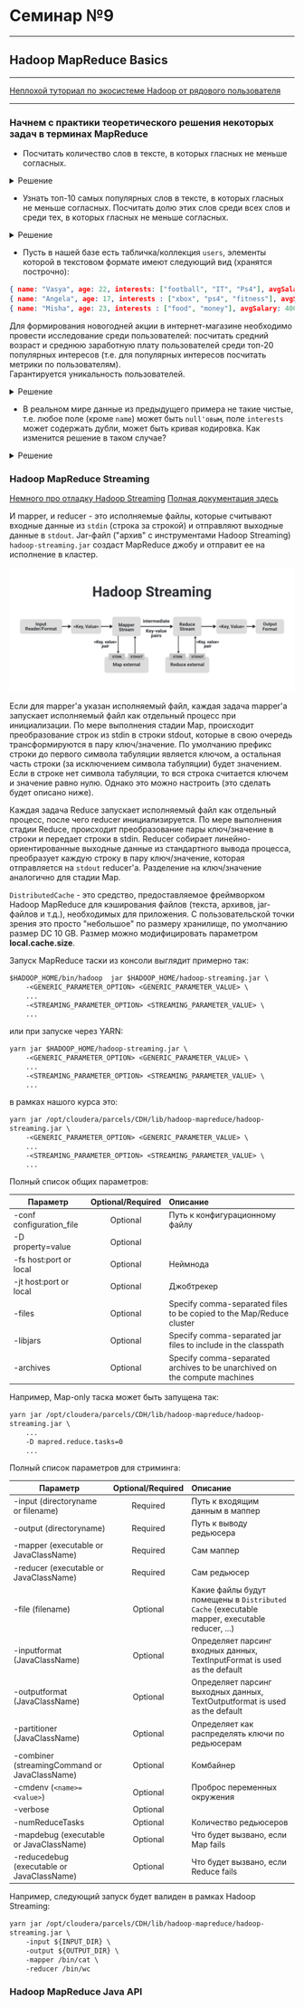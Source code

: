 # Семинар №9

---

## Hadoop MapReduce Basics

---

[Неплохой туториал по экосистеме Hadoop от рядового пользователя](https://techvidvan.com/tutorials/hadoop-mapreduce-tutorial/)

---

### Начнем с практики теоретического решения некоторых задач в терминах MapReduce

* Посчитать количество слов в тексте, в которых гласных не меньше согласных.
<details><summary>Решение</summary>
<code>
Mapper : line -> [(null, 1) for word in line if num_vowels(word) >= num_consonants(word)]
</code>
<br/>
<code>
Reducer: (null, [1 ... 1]) –> (null, SumOver1)
</code>
</details>

* Узнать топ-10 самых популярных слов в тексте, в которых гласных не меньше согласных. Посчитать долю этих слов среди всех слов и среди тех, в которых гласных не меньше согласных.
<details><summary>Решение</summary>
<code>
Mapper1 : line -> [(null, (num_vowels(word) >= num_consonants(word) ? 1 : 0, 0)) for word in line]
</code>
<br/>
<code>
Reducer1: (null, [(v0, 1), (v1, 1), ...]) –> (null, (SumOverV, SumOverAll))
</code>
<br/>
<code>
Mapper2 : line -> [(word, 1) for word in line if num_vowels(word) >= num_consonants(word)]
</code>
<br/>
<code>
Reducer2: (word, [1 ... 1]) –> (word, SumOver1) [and order the result by SumOver1 desc]
</code>
<br/>
<code>
Mapper3 : (word, (SumOver1)) –> (word, (SumOver1 / SumOverV, SumOver1 / SumOverAll))
</code>
</details>

* Пусть в нашей базе есть табличка/коллекция `users`, элементы которой в текстовом формате имеют следующий вид (хранятся построчно):
```json
{ name: "Vasya", age: 22, interests: ["football", "IT", "Ps4"], avgSalary: 7500.0 }
{ name: "Angela", age: 17, interests : ["xbox", "ps4", "fitness"], avgSalary: 14123 }
{ name: "Misha", age: 23, interests : ["food", "money"], avgSalary: 4000 }
```
Для формирования новогодней акции в интернет-магазине необходимо провести исследование среди
пользователей: посчитать средний возраст и среднюю заработную плату пользователей среди топ-20 популярных интересов
(т.e. для популярных интересов посчитать метрики по пользователям).  
Гарантируется уникальность пользователей.
<details><summary>Решение</summary>
<code>
Mapper1 : line -> [..., (obj["interests"][i], (1, obj["age"], obj["avgSalary"])), ...] where obj = Serialize(line)
</code>
<br/>
<code>
Reducer1: (interest, [(age, salary, 1), ...]) -> (interest, (Avg(age), Avg(salary), num=SumOver(1)))
 [and order the result by num desc]
</code>
<br/>
<code>
Print first 20 lines
</code>
</details>

* В реальном мире данные из предыдущего примера не такие чистые, т.e. любое поле (кроме `name`) может быть `null'овым`,
  поле `interests` может содержать дубли, может быть кривая кодировка. Как изменится решение в таком случае?
<details><summary>Решение</summary>
Здесь есть несколько вариантов решения. Предложу один возможный из них. 
Отбрасываем объекты, которые не содержат поле "interest". Далее необходимо модифицировать маппер и редьюсер.
<br/>
<code>
Mapper1 : line -> [..., (obj["interests"][i], (1, obj["age"] ? 1 : 0, obj["age"] or 0, obj["avgSalary"] ? 1 : 0, obj["avgSalary"] or 0)), ...] where obj = Serialize(line)
</code>
<br/>
<code>
Reducer1: (interest, [(1, isNotNullAge, age, isNotNullSalary, salary), ...]) -> (interest, (num=SumOver(1), SumOver(isNotNullAge), SumOver(age), SumOver(isNotNullSalary), SumOver(salary))) [and order the result by num desc]
</code>
<br/>
<code>
Mapper2 : (interest, (num, SumOver(isNotNullAge), SumOver(age), SumOver(isNotNullSalary), SumOver(salary))) -> (interest, (SumOver(age) / SumOver(isNotNullAge), SumOver(salary) / SumOver(isNotNullSalary)))
</code>
</details>

### Hadoop MapReduce Streaming
[Немного про отладку Hadoop Streaming](https://gitlab.com/fpmi-atp/pd2021-supplementary/global/-/blob/master/materials/08-mapreduce_part1.md#2-%D0%BE%D1%82%D0%BB%D0%B0%D0%B4%D0%BA%D0%B0-mapreduce-%D0%B7%D0%B0%D0%B4%D0%B0%D1%87)
[Полная документация здесь](https://hadoop.apache.org/docs/r1.2.1/streaming.html)

И mapper, и reducer - это исполняемые файлы, которые считывают входные данные из `stdin` (строка за строкой) и отправляют выходные данные в `stdout`. 
Jar-файл ("архив" с инструментами Hadoop Streaming) `hadoop-streaming.jar` создаст MapReduce джобу и отправит ее на исполнение в кластер.

![Hadoop Streaming](./pics/hadoop-streaming.png)

Если для mapper'a указан исполняемый файл, каждая задача mapper'a запускает исполняемый файл как отдельный процесс при инициализации. 
По мере выполнения стадии Map, происходит преобразование строк из stdin в строки stdout, которые в свою очередь 
трансформируются в пару ключ/значение. По умолчанию префикс строки до первого символа табуляции является ключом, а остальная часть строки (за исключением символа табуляции) будет значением. Если в строке нет символа табуляции, то вся строка считается ключем и значение равно нулю. Однако это можно настроить (это сделать будет описано ниже).

Каждая задача Reduce запускает исполняемый файл как отдельный процесс, после чего reducer инициализируется. 
По мере выполнения стадии Reduce, происходит преобразование пары ключ/значение в строки и передает строки в stdin.
Reducer собирает линейно-ориентированные выходные данные из стандартного вывода процесса, преобразует каждую строку в пару ключ/значение, которая отправляется на `stdout` reducer'a. 
Разделение на ключ/значение аналогично для стадии Map.

`DistributedCache` - это средство, предоставляемое фреймворком Hadoop MapReduce для кэширования файлов (текста, архивов, jar-файлов и т.д.), необходимых для приложения.
С пользовательской точки зрения это просто "небольшое" по размеру хранилище, по умолчанию размер DC 10 GB. Размер можно модифицировать параметром **local.cache.size**.

Запуск MapReduce таски из консоли выглядит примерно так:
```shell
$HADOOP_HOME/bin/hadoop  jar $HADOOP_HOME/hadoop-streaming.jar \
    -<GENERIC_PARAMETER_OPTION> <GENERIC_PARAMETER_VALUE> \
    ...
    -<STREAMING_PARAMETER_OPTION> <STREAMING_PARAMETER_VALUE> \
    ...
```
или при запуске через YARN:
```shell
yarn jar $HADOOP_HOME/hadoop-streaming.jar \
    -<GENERIC_PARAMETER_OPTION> <GENERIC_PARAMETER_VALUE> \
    ...
    -<STREAMING_PARAMETER_OPTION> <STREAMING_PARAMETER_VALUE> \
    ...
```
в рамках нашого курса это:
```shell
yarn jar /opt/cloudera/parcels/CDH/lib/hadoop-mapreduce/hadoop-streaming.jar \ 
    -<GENERIC_PARAMETER_OPTION> <GENERIC_PARAMETER_VALUE> \
    ...
    -<STREAMING_PARAMETER_OPTION> <STREAMING_PARAMETER_VALUE> \
    ...
```

Полный список общих параметров:

| Параметр                          | Optional/Required	| Описание |
| ---------------------------------- |:------------------:| :-----|
| -conf configuration_file | Optional	 | Путь к конфигурационному файлу |
| -D property=value            | Optional	 |  |
| -fs host:port or local | Optional	 | Неймнода |
| -jt host:port or local | Optional	 | Джобтрекер |
| -files | Optional	 | Specify comma-separated files to be copied to the Map/Reduce cluster |
| -libjars | Optional	 | Specify comma-separated jar files to include in the classpath |
| -archives | Optional  | Specify comma-separated archives to be unarchived on the compute machines |

Например, Map-only таска может быть запущена так:
```shell
yarn jar /opt/cloudera/parcels/CDH/lib/hadoop-mapreduce/hadoop-streaming.jar \
    ...
    -D mapred.reduce.tasks=0
    ...
```

Полный список параметров для стриминга:

| Параметр                          | Optional/Required	| Описание |
| ---------------------------------- |:------------------:| :-----|
| -input (directoryname or filename) | Required | Путь к входящим данным в маппер |
| -output (directoryname)            | Required | Путь к выводу редьюсера |
| -mapper (executable or JavaClassName) | Required | Сам маппер |
| -reducer (executable or JavaClassName) | Required | Сам редьюсер |
| -file (filename) | Optional | Какие файлы будут помещены в `Distributed Cache` (executable mapper, executable reducer, ...) |
| -inputformat (JavaClassName) | Optional | Определяет парсинг входных данных, TextInputFormat is used as the default |
| -outputformat (JavaClassName) | Optional | Определяет парсинг выходных данных, TextOutputformat is used as the default |
| -partitioner (JavaClassName) | Optional | Определяет как распределять ключи по редьюсерам |
| -combiner (streamingCommand or JavaClassName) | Optional | Комбайнер |
| -cmdenv (`<name>=<value>`) | Optional | Проброс переменных окружения |
| -verbose | Optional |  |
| -numReduceTasks | Optional | Количество редьюсеров |
| -mapdebug (executable or JavaClassName) | Optional | Что будет вызвано, если Map fails |
| -reducedebug (executable or JavaClassName) | Optional | Что будет вызвано, если Reduce fails |

Например, следующий запуск будет валиден в рамках Hadoop Streaming:
```shell
yarn jar /opt/cloudera/parcels/CDH/lib/hadoop-mapreduce/hadoop-streaming.jar \
    -input ${INPUT_DIR} \
    -output ${OUTPUT_DIR} \
    -mapper /bin/cat \
    -reducer /bin/wc
```

### Hadoop MapReduce Java API
